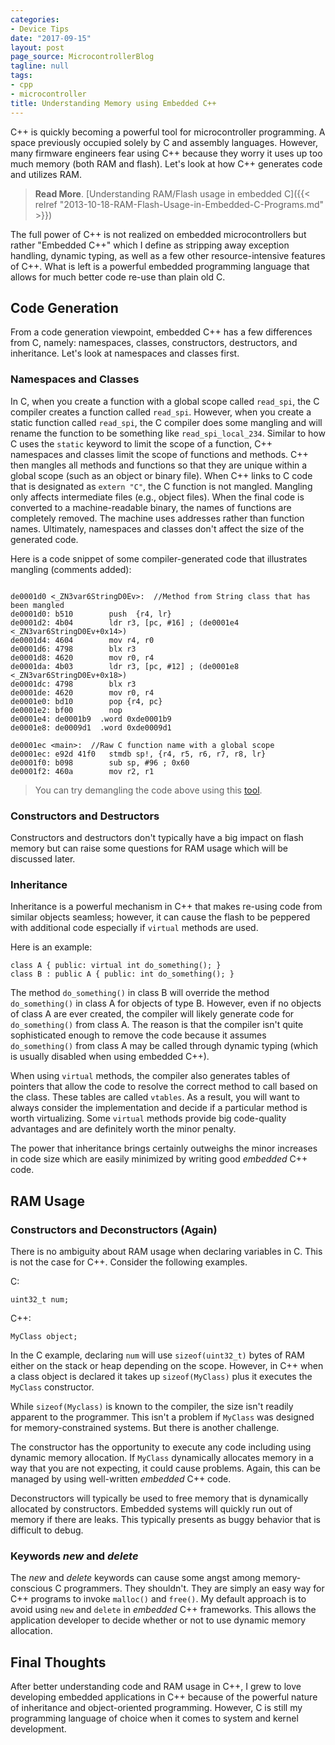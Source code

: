 ```yaml
---
categories:
- Device Tips
date: "2017-09-15"
layout: post
page_source: MicrocontrollerBlog
tagline: null
tags:
- cpp
- microcontroller
title: Understanding Memory using Embedded C++
---
```


C++ is quickly becoming a powerful tool for microcontroller programming.  A space previously occupied solely by C and assembly languages. However, many firmware engineers fear using C++ because they worry it uses up too much memory (both RAM and flash).  Let's look at how C++ generates code and utilizes RAM.

> **Read More**. [Understanding RAM/Flash usage in embedded C]({{< relref "2013-10-18-RAM-Flash-Usage-in-Embedded-C-Programs.md" >}})

<div class="alert alert-info">

The full power of C++ is not realized on embedded microcontrollers but rather "Embedded C++" which I define as stripping away exception handling, dynamic typing, as well as a few other resource-intensive features of C++. What is left is a powerful embedded programming language that allows for much better code re-use than plain old C.

</div>

## Code Generation

From a code generation viewpoint, embedded C++ has a few differences from C, namely: namespaces, classes, constructors, destructors, and inheritance. Let's look at namespaces and classes first.

### Namespaces and Classes

In C, when you create a function with a global scope called `read_spi`, the C compiler creates a function called `read_spi`.  However, when you create a static function called `read_spi`, the C compiler does some mangling and will rename the function to be something like `read_spi_local_234`. Similar to how C uses the `static` keyword to limit the scope of a function, C++ namespaces and classes limit the scope of functions and methods. C++ then mangles all methods and functions so that they are unique within a global scope (such as an object or binary file). When C++ links to C code that is designated as `extern "C"`, the C function is not mangled. Mangling only affects intermediate files (e.g., object files). When the final code is converted to a machine-readable binary, the names of functions are completely removed. The machine uses addresses rather than function names. Ultimately, namespaces and classes don't affect the size of the generated code.

Here is a code snippet of some compiler-generated code that illustrates mangling (comments added):

```

de0001d0 <_ZN3var6StringD0Ev>:  //Method from String class that has been mangled
de0001d0: b510        push  {r4, lr}
de0001d2: 4b04        ldr r3, [pc, #16] ; (de0001e4 <_ZN3var6StringD0Ev+0x14>)
de0001d4: 4604        mov r4, r0
de0001d6: 4798        blx r3
de0001d8: 4620        mov r0, r4
de0001da: 4b03        ldr r3, [pc, #12] ; (de0001e8 <_ZN3var6StringD0Ev+0x18>)
de0001dc: 4798        blx r3
de0001de: 4620        mov r0, r4
de0001e0: bd10        pop {r4, pc}
de0001e2: bf00        nop
de0001e4: de0001b9  .word 0xde0001b9
de0001e8: de0009d1  .word 0xde0009d1

de0001ec <main>:  //Raw C function name with a global scope
de0001ec: e92d 41f0   stmdb sp!, {r4, r5, r6, r7, r8, lr}
de0001f0: b098        sub sp, #96 ; 0x60
de0001f2: 460a        mov r2, r1

```

> You can try demangling the code above using this [tool](https://demangler.com/).

### Constructors and Destructors

Constructors and destructors don't typically have a big impact on flash memory but can raise some questions for RAM usage which will be discussed later.

### Inheritance

Inheritance is a powerful mechanism in C++ that makes re-using code from similar objects seamless; however, it can cause the flash to be peppered with additional code especially if `virtual` methods are used.

Here is an example:

```
class A { public: virtual int do_something(); }
class B : public A { public: int do_something(); }
```

The method `do_something()` in class B will override the method `do_something()` in class A for objects of type B.  However, even if no objects of class A are ever created, the compiler will likely generate code for `do_something()` from class A. The reason is that the compiler isn't quite sophisticated enough to remove the code because it assumes `do_something()` from class A may be called through dynamic typing (which is usually disabled when using embedded C++).

When using `virtual` methods, the compiler also generates tables of pointers that allow the code to resolve the correct method to call based on the class. These tables are called `vtables`. As a result, you will want to always consider the implementation and decide if a particular method is worth virtualizing. Some `virtual` methods provide big code-quality advantages and are definitely worth the minor penalty.

The power that inheritance brings certainly outweighs the minor increases in code size which are easily minimized by writing good *embedded* C++ code.

## RAM Usage

### Constructors and Deconstructors (Again)

There is no ambiguity about RAM usage when declaring variables in C. This is not the case for C++. Consider the following examples.

C:

`uint32_t num;`

C++:

`MyClass object;`

In the C example, declaring `num` will use `sizeof(uint32_t)` bytes of RAM either on the stack or heap depending on the scope. However, in C++ when a class object is declared it takes up `sizeof(MyClass)` plus it executes the `MyClass` constructor.

While `sizeof(Myclass)` is known to the compiler, the size isn't readily apparent to the programmer. This isn't a problem if `MyClass` was designed for memory-constrained systems. But there is another challenge.

The constructor has the opportunity to execute any code including using dynamic memory allocation. If `MyClass` dynamically allocates memory in a way that you are not expecting, it could cause problems. Again, this can be managed by using well-written *embedded* C++ code.

Deconstructors will typically be used to free memory that is dynamically allocated by constructors. Embedded systems will quickly run out of memory if there are leaks. This typically presents as buggy behavior that is difficult to debug.

### Keywords *new* and *delete*

The *new* and *delete* keywords can cause some angst among memory-conscious C programmers. They shouldn't. They are simply an easy way for C++ programs to invoke `malloc()` and `free()`. My default approach is to avoid using `new` and `delete` in *embedded* C++ frameworks. This allows the application developer to decide whether or not to use dynamic memory allocation.

## Final Thoughts

After better understanding code and RAM usage in C++, I grew to love developing embedded applications in C++ because of the powerful nature of inheritance and object-oriented programming. However, C is still my programming language of choice when it comes to system and kernel development.
